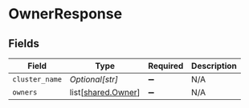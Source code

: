 # OwnerResponse


## Fields

| Field                                                  | Type                                                   | Required                                               | Description                                            |
| ------------------------------------------------------ | ------------------------------------------------------ | ------------------------------------------------------ | ------------------------------------------------------ |
| `cluster_name`                                         | *Optional[str]*                                        | :heavy_minus_sign:                                     | N/A                                                    |
| `owners`                                               | list[[shared.Owner](undefined/models/shared/owner.md)] | :heavy_minus_sign:                                     | N/A                                                    |